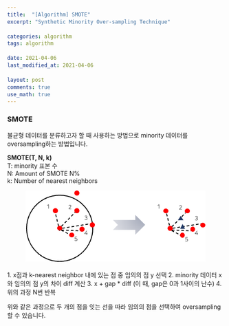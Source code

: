 ```yaml
---
title:  "[Algorithm] SMOTE"
excerpt: "Synthetic Minority Over-sampling Technique"

categories: algorithm
tags: algorithm

date: 2021-04-06
last_modified_at: 2021-04-06

layout: post
comments: true
use_math: true
---
```


### SMOTE
불균형 데이터를 분류하고자 할 때 사용하는 방법으로 minority 데이터를 oversampling하는 방법입니다.  

**SMOTE(T, N, k)**  
T: minority 표본 수  
N: Amount of SMOTE N%  
k: Number of nearest neighbors  

<center><img src="https://github.com/bominkm/bominkm.github.io/blob/master/assets/images/smote.png?raw=true"></center>
<br>
1. x점과 k-nearest neighbor 내에 있는 점 중 임의의 점 y 선택  
2. minority 데이터 x와 임의의 점 y의 차이 diff 계산  
3. x + gap * diff (이 때, gap은 0과 1사이의 난수)  
4. 위의 과정 N번 반복  

위와 같은 과정으로 두 개의 점을 잇는 선을 따라 임의의 점을 선택하여 oversampling할 수 있습니다.

